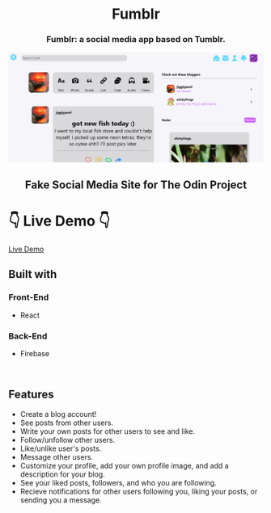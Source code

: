 <h1 align='center'>Fumblr</h1>
<h3 align='center'>Fumblr: a social media app based on Tumblr.</h3>

![Preview](/preview/preview.png)

<h2 align='center'>Fake Social Media Site for The Odin Project</h2>

# 👇 Live Demo 👇

[Live Demo]()

## Built with

### Front-End

- React

### Back-End

- Firebase

</br>

## Features

- Create a blog account!
- See posts from other users.
- Write your own posts for other users to see and like.
- Follow/unfollow other users.
- Like/unlike user's posts.
- Message other users.
- Customize your profile, add your own profile image, and add a description for your blog.
- See your liked posts, followers, and who you are following.
- Recieve notifications for other users following you, liking your posts, or sending you a message.

</br>